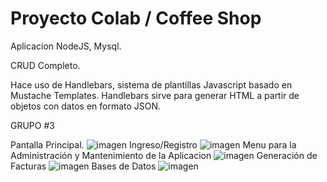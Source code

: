 # Proyecto Colab / Coffee Shop
 Aplicacion NodeJS, Mysql.
 
 CRUD Completo. 
 
 Hace uso de Handlebars, sistema de plantillas Javascript basado en Mustache Templates. 
 Handlebars sirve para generar HTML a partir de objetos con datos en formato JSON.
 
 GRUPO #3
 
Pantalla Principal. 
![imagen](https://user-images.githubusercontent.com/42680508/111397187-49649400-8686-11eb-8be4-b957bc2450ae.png)
Ingreso/Registro 
![imagen](https://user-images.githubusercontent.com/42680508/111396728-503ed700-8685-11eb-9dae-4065d6e67237.png)
Menu para la Administración y Mantenimiento de la Aplicacion
![imagen](https://user-images.githubusercontent.com/42680508/111578418-ba38a880-8779-11eb-8449-6da9464c33a0.png)
Generación de Facturas
![imagen](https://user-images.githubusercontent.com/42680508/111716547-e0168980-881b-11eb-8422-99e5fa2c54e1.png)
Bases de Datos
![imagen](https://user-images.githubusercontent.com/42680508/111716696-31bf1400-881c-11eb-8ffa-1eef5b959f2b.png)





